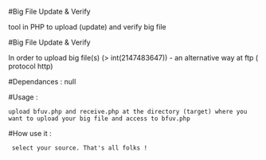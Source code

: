 #Big File Update & Verify

  tool in PHP to upload (update) and verify big file 

#Big File Update & Verify

   In order to upload big file(s) (>  int(2147483647)) - an alternative way at ftp ( protocol http)

#Dependances : null

#Usage :

    upload bfuv.php and receive.php at the directory (target) where you want to upload your big file and access to bfuv.php


#How use it :

     select your source. That's all folks !
